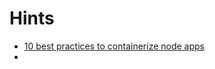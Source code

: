 Hints
=====

- [10 best practices to containerize node apps](https://snyk.io/de/blog/10-best-practices-to-containerize-nodejs-web-applications-with-docker/)
- 
